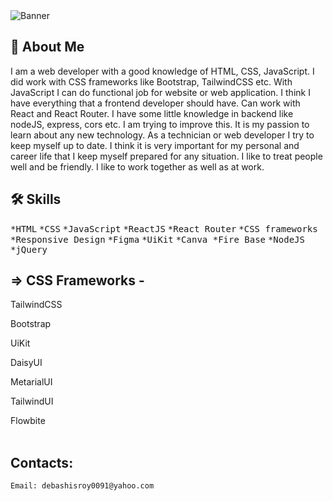 <img src="https://i.ibb.co/mtW34df/Yellow-Monochrome-Photo-Linked-In-Banner.png" alt="Banner"/>


## 🚀 About Me
I am a web developer with a good knowledge of HTML, CSS, JavaScript. I did work with CSS frameworks like Bootstrap, TailwindCSS etc. With JavaScript I can do functional job for website or web application. I think I have everything that a frontend developer should have. Can work with React and React Router.
I have some little knowledge in backend like nodeJS, express, cors etc. I am trying to improve this.
It is my passion to learn about any new technology. As a technician or web developer I try to keep myself up to date. I think it is very important for my personal and career life that I keep myself prepared for any situation. I like to treat people well and be friendly. I like to work together as well as at work.


## 🛠 Skills
<kbd>*HTML</kbd>
<kbd>*CSS</kbd>
<kbd>*JavaScript</kbd>
<kbd>*ReactJS</kbd>
<kbd>*React Router</kbd>
<kbd>*CSS frameworks </kbd>
<kbd>*Responsive Design</kbd>
<kbd>*Figma</kbd>
<kbd>*UiKit</kbd>
<kbd>*Canva </kbd>
<kbd>*Fire Base</kbd>
<kbd>*NodeJS</kbd>
<kbd>*jQuery</kbd>


## => CSS Frameworks -

TailwindCSS

Bootstrap

UiKit

DaisyUI

MetarialUI

TailwindUI

Flowbite
    <br/>
    <br/>
## Contacts: <br/>
    Email: debashisroy0091@yahoo.com
    
<!---
pally0091/pally0091 is a ✨ special ✨ repository because its `README.md` (this file) appears on your GitHub profile.
You can click the Preview link to take a look at your changes.
--->
